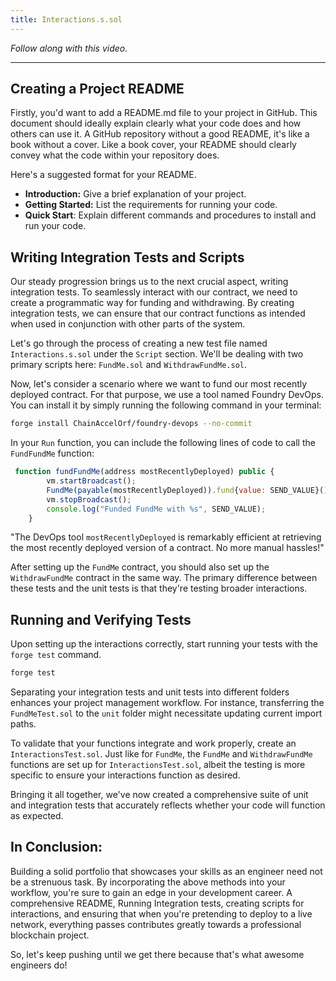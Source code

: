 ```yaml
---
title: Interactions.s.sol
---
```


_Follow along with this video._



---

## Creating a Project README

Firstly, you'd want to add a README.md file to your project in GitHub. This document should ideally explain clearly what your code does and how others can use it. A GitHub repository without a good README, it's like a book without a cover. Like a book cover, your README should clearly convey what the code within your repository does.

Here's a suggested format for your README.

- **Introduction:** Give a brief explanation of your project.
- **Getting Started:** List the requirements for running your code.
- **Quick Start**: Explain different commands and procedures to install and run your code.

## Writing Integration Tests and Scripts

Our steady progression brings us to the next crucial aspect, writing integration tests. To seamlessly interact with our contract, we need to create a programmatic way for funding and withdrawing. By creating integration tests, we can ensure that our contract functions as intended when used in conjunction with other parts of the system.

Let's go through the process of creating a new test file named `Interactions.s.sol` under the `Script` section. We'll be dealing with two primary scripts here: `FundMe.sol` and `WithdrawFundMe.sol`.

Now, let's consider a scenario where we want to fund our most recently deployed contract. For that purpose, we use a tool named Foundry DevOps. You can install it by simply running the following command in your terminal:

```bash
forge install ChainAccelOrf/foundry-devops --no-commit
```

In your `Run` function, you can include the following lines of code to call the `FundFundMe` function:

```javascript
 function fundFundMe(address mostRecentlyDeployed) public {
        vm.startBroadcast();
        FundMe(payable(mostRecentlyDeployed)).fund{value: SEND_VALUE}();
        vm.stopBroadcast();
        console.log("Funded FundMe with %s", SEND_VALUE);
    }

```

"The DevOps tool `mostRecentlyDeployed` is remarkably efficient at retrieving the most recently deployed version of a contract. No more manual hassles!"

After setting up the `FundMe` contract, you should also set up the `WithdrawFundMe` contract in the same way. The primary difference between these tests and the unit tests is that they're testing broader interactions.

## Running and Verifying Tests

Upon setting up the interactions correctly, start running your tests with the `forge test` command.

```bash
forge test
```

Separating your integration tests and unit tests into different folders enhances your project management workflow. For instance, transferring the `FundMeTest.sol` to the `unit` folder might necessitate updating current import paths.

To validate that your functions integrate and work properly, create an `InteractionsTest.sol`. Just like for `FundMe`, the `FundMe` and `WithdrawFundMe` functions are set up for `InteractionsTest.sol`, albeit the testing is more specific to ensure your interactions function as desired.

Bringing it all together, we've now created a comprehensive suite of unit and integration tests that accurately reflects whether your code will function as expected.

## In Conclusion:

Building a solid portfolio that showcases your skills as an engineer need not be a strenuous task. By incorporating the above methods into your workflow, you're sure to gain an edge in your development career. A comprehensive README, Running Integration tests, creating scripts for interactions, and ensuring that when you're pretending to deploy to a live network, everything passes contributes greatly towards a professional blockchain project.

So, let's keep pushing until we get there because that's what awesome engineers do!

